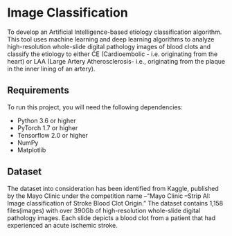 # Image Classification

To develop an Artificial Intelligence-based etiology classification algorithm. This tool uses machine learning and deep learning algorithms to analyze high-resolution whole-slide digital pathology images of blood clots and classify the etiology to either CE (Cardioembolic - i.e. originating from the heart) or LAA (Large Artery Atherosclerosis- i.e., originating from the plaque in the inner lining of an artery).

## Requirements

To run this project, you will need the following dependencies:

- Python 3.6 or higher
- PyTorch 1.7 or higher
- Tensorflow 2.0 or higher
- NumPy
- Matplotlib

## Dataset

The dataset into consideration has been identified from Kaggle, published by the Mayo Clinic under the competition name –“Mayo Clinic –Strip AI: Image classification of Stroke Blood Clot Origin.” The dataset contains 1,158  files(images) with over  390Gb  of high-resolution whole-slide digital pathology images. Each slide depicts a blood clot from a patient that had experienced an acute ischemic stroke.

